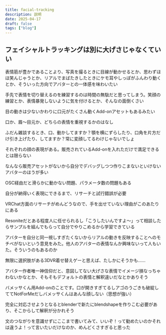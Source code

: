 ```yaml
---
title: facial-tracking
description: 説明
date: 2025-04-17
draft: false
tags: ["blog"]
---
```


## フェイシャルトラッキングは別に大げさじゃなくていい
表情筋が豊かであることより、写真を撮るときに目線が動かせるとか、思わずほほ笑んじゃうとか、リアルでまばたきしたときにケモ耳やしっぽがふんわり動くとか、そういった方向でアバターとの一体感を味わいたい

手先で表情を切り替えるのを練習するのは時間の無駄だと思ってしまう。笑顔の練習とか、表情暴発しないように気を付けるとか、そんなの面倒くさい

目の動きは少ないかわりに口元がたくさん動くAdd-onアセットもあるみたい

口か、眉～目元か、どちらの表情を重視するかのはなし

ふだん雑談するとき、口、動かしてますか？顎を横にずらしたり、口角を片方だけ引き上げたり、してますか？常に変顔してるわけじゃないでしょ

それぞれの顔の表現がある。販売されているAdd-onを入れただけで満足できるとは限らない

なんなら販売アセットがないから自分でデバッグしつつ作りこまないといけないアバターのほうが多い

OSC経由だと滑らかに動かない問題、パラメータ数の問題もある

自分が納得いく表現にできるまで、リサーチと試行錯誤が必要

VRChat方面のリサーチがめんどうなので、手を出せていない理由がこのあたりにある

Resoniteだとある程度人に任せられるし「こうしたいんですよ～」って相談したらサンプルを組んでもらって自分でやりこめるから学習できている

アバターを自分と同一視しすぎたくないからリアルの動きを反映することへのモチベがないという意見をみた。他人のアバターの表情なんか興味ないって人もいた。そういうのもあるのか

無限に選択肢がある3DVR着せ替えゲーと思えば、たしかにそうかも……

アバター作者唯一神信仰だと、意図してない大げさな表情でイメージ損なっちゃわないかなとか、そもそもデフォルトの表情と解釈違いだなとかありそう

バメッサくん用Add-onのことです。口が開きすぎてるしアゴのうごきも破綻しててNotForMeだしバメッサくんはあんな顔しない（思想が強い）

完全に対応させようとなるとblenderで新たにblendshapeを作りこむ必要があり、そこからして解釈が分かれそう

文のつながりを意識せずにここまで書いてみて、いいぞ！って勧めたいのかそれは違うよ！って言いたいだけなのか、めんどくさすぎると思った


## 